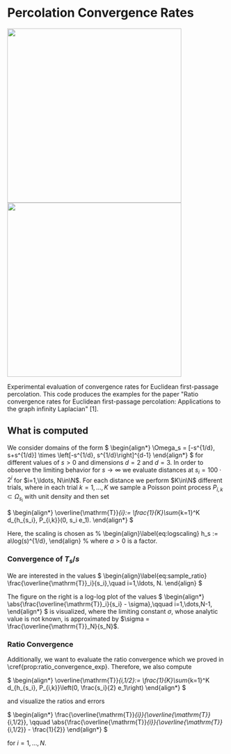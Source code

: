 # Percolation Convergence Rates

<p float="left">
  <img src="https://user-images.githubusercontent.com/44805883/196187492-d142de95-f2bb-4db7-affa-0694da6aec97.gif" width="400" />
  <img src="https://user-images.githubusercontent.com/44805883/196187868-4dff5e30-1e35-4373-9b2e-51f8c62aec2c.gif" width="400" />
</p>




Experimental evaluation of convergence rates for Euclidean first-passage percolation. This code produces the examples for the paper "Ratio convergence rates for Euclidean first-passage percolation: Applications to the graph infinity Laplacian" [1].

## What is computed 

We consider domains of the form
$
\begin{align*}
\Omega_s = [-s^{1/d}, s+s^{1/d}] \times \left[-s^{1/d}, s^{1/d}\right]^{d-1}
\end{align*}
$
for different values of $s>0$ and dimensions $d=2$ and $d=3$. 
In order to observe the limiting behavior for $s\to\infty$ we evaluate distances at $s_i = 100\cdot 2^i$ for $i=1,\ldots, N\in\N$. For each distance we perform $K\in\N$ different trials, where in each trial $k=1,\ldots,K$ we sample a Poisson point process $P_{i,k}\subset\Omega_{s_i}$ with unit density and then set

$
\begin{align*}
\overline{\mathrm{T}}_{i}:= \frac{1}{K}\sum_{k=1}^K d_{h_{s_i}, P_{i,k}}(0, s_i e_1).
\end{align*}
$

Here, the scaling is chosen as
%
\begin{align}\label{eq:logscaling}
h_s := a\log(s)^{1/d},
\end{align}
%
where $a>0$ is a factor.

### Convergence of $T_s/s$

We are interested in the values
$
\begin{align}\label{eq:sample_ratio}
\frac{\overline{\mathrm{T}}_i}{s_i},\quad i=1,\ldots, N.
\end{align}
$

The figure on the right is a log-log plot of the values
$
\begin{align*}
\abs{\frac{\overline{\mathrm{T}}_i}{s_i} - \sigma},\qquad i=1,\dots,N-1,
\end{align*}
$
is visualized, where the limiting constant $\sigma$, whose analytic value is not known, is approximated by $\sigma = \frac{\overline{\mathrm{T}}_N}{s_N}$.

### Ratio Convergence

Additionally, we want to evaluate the ratio convergence which we proved in \cref{prop:ratio_convergence_exp}. 
Therefore, we also compute

$
\begin{align*}
\overline{\mathrm{T}}_{i,1/2}:= \frac{1}{K}\sum_{k=1}^K d_{h_{s_i}, P_{i,k}}\left(0, \frac{s_i}{2} e_1\right)
\end{align*}
$

and visualize the ratios and errors

$
\begin{align*}
\frac{\overline{\mathrm{T}}_{i}}{\overline{\mathrm{T}}_{i,1/2}},
\qquad
\abs{\frac{\overline{\mathrm{T}}_{i}}{\overline{\mathrm{T}}_{i,1/2}} - \frac{1}{2}}
\end{align*}
$

for $i=1,\ldots, N$.
